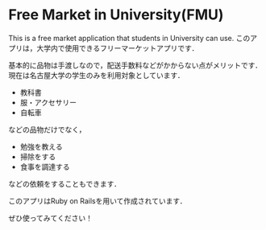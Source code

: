 # Free Market in University(FMU)

This is a free market application that students in University can use.
このアプリは，大学内で使用できるフリーマーケットアプリです．

基本的に品物は手渡しなので，配送手数料などがかからない点がメリットです．現在は名古屋大学の学生のみを利用対象としています．

- 教科書
- 服・アクセサリー
- 自転車

などの品物だけでなく，

- 勉強を教える
- 掃除をする
- 食事を調達する

などの依頼をすることもできます．

このアプリはRuby on Railsを用いて作成されています．

ぜひ使ってみてください！
